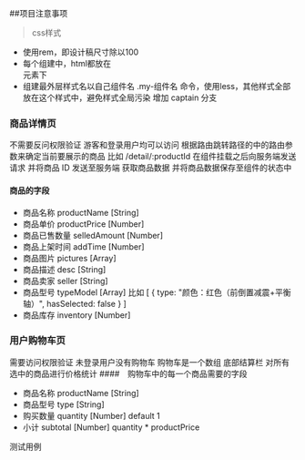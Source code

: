 ##项目注意事项
> css样式
- 使用rem，即设计稿尺寸除以100
- 每个组建中，html都放在<div className='my-container'> 元素下
- 组建最外层样式名以自己组件名 .my-组件名 命令，使用less，其他样式全部放在这个样式中，避免样式全局污染
增加 captain 分支

### 商品详情页
不需要反问权限验证 游客和登录用户均可以访问
根据路由跳转路径的中的路由参数来确定当前要展示的商品 比如 /detail/:productId 
在组件挂载之后向服务端发送请求 并将商品 ID 发送至服务端 获取商品数据 并将商品数据保存至组件的状态中
#### 商品的字段
+ 商品名称 productName [String]
+ 商品单价 productPrice [Number]
+ 商品已售数量 selledAmount [Number]
+ 商品上架时间 addTime  [Number]
+ 商品图片 pictures [Array]
+ 商品描述 desc [String]
+ 商品卖家 seller [String]
+ 商品型号 typeModel [Array]  比如 [ { type: "颜色：红色（前倒置减震+平衡轴）", hasSelected: false } ] 
+ 商品库存 inventory [Number]

### 用户购物车页
需要访问权限验证 未登录用户没有购物车 购物车是一个数组
底部结算栏 对所有选中的商品进行价格统计
####　购物车中的每一个商品需要的字段
+ 商品名称 productName [String]
+ 商品型号 type [String]
+ 购买数量 quantity [Number] default 1
+ 小计 subtotal [Number] quantity * productPrice

测试用例